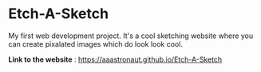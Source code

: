 # Etch-A-Sketch

<p>
My first web development project. 
It's a cool sketching website where you can create pixalated images which do look look cool.
</p>

<b>Link to the website</b> : <a>https://aaastronaut.github.io/Etch-A-Sketch  </a>
